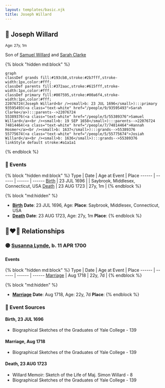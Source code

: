```yaml
---
layout: templates/basic.njk
title: Joseph Willard
---
```

## 🔵 Joseph Willard
<small>Age: 27y, 1m</small>

Son of [Samuel Willard](/people/5/55389376) and [Sarah Clarke](/people/9/93595493)

{% block "hidden md:block" %}
```mermaid
graph
classDef grands fill:#193cb8,stroke:#2b7fff,stroke-width:1px,color:#fff;
classDef parents fill:#372aac,stroke:#615fff,stroke-width:1px,color:#fff;
classDef primary fill:#007595,stroke:#00a6f4,stroke-width:1px,color:#fff;
22076724(Joseph Willard<br /><small>b: 23 JUL 1696</small>):::primary
93595493(<a class="text-white" href="/people/9/93595493">Sarah Clarke</a>):::parents-->22076724
55389376(<a class="text-white" href="/people/5/55389376">Samuel Willard</a><br /><small>b: 19 SEP 1658</small>):::parents-->22076724
74814464(<a class="text-white" href="/people/7/74814464">Hannah Hosmer</a><br /><small>b: 1637</small>):::grands-->55389376
55775674(<a class="text-white" href="/people/5/55775674">Josiah Willard</a><br /><small>b: 1636</small>):::grands-->55389376
linkStyle default stroke:#a1a1a1
```
{% endblock %}

### 📆 Events

{% block "hidden md:block" %}
Type | Date | Age at Event | Place
------ | ------ | ------ | ------
[Birth](#event-event-2) | 23 JUL 1696 |  | Saybrook, Middlesex, Connecticut, USA
[Death](#event-event-3) | 23 AUG 1723 | 27y, 1m |
{% endblock %}

{% block "md:hidden" %}
- **[Birth](#event-event-2)**
**Date**: 23 JUL 1696, Age:
**Place**: Saybrook, Middlesex, Connecticut, USA
- **[Death](#event-event-3)**
**Date**: 23 AUG 1723, Age: 27y, 1m
**Place**:
{% endblock %}

## 👩‍❤️‍👨 Relationships

### 🟣 [Susanna Lynde](/people/5/55939954), b. 11 APR 1700

#### Events

{% block "hidden md:block" %}
Type | Date | Age at Event | Place
------ | ------ | ------ | ------
[Marriage](#event-family-0-event-0) | Aug 1718 | 22y, 7d |
{% endblock %}

{% block "md:hidden" %}
- **[Marriage](#event-family-0-event-0)**
**Date**: Aug 1718, Age: 22y, 7d
**Place**:
{% endblock %}

### 📰 Event Sources

#### <a id="event-event-2"></a> Birth, 23 JUL 1696
* Biographical Sketches of the Graduates of Yale College  - 139

#### <a id="event-family-0-event-0"></a> Marriage, Aug 1718
* Biographical Sketches of the Graduates of Yale College  - 139
#### <a id="event-event-3"></a> Death, 23 AUG 1723
* Willard Memoir: Sketch of the Life of Maj. Simon Willard  - 8
* Biographical Sketches of the Graduates of Yale College  - 139
